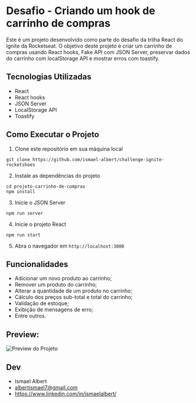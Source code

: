 # Desafio - Criando um hook de carrinho de compras

Este é um projeto desenvolvido como parte do desafio da trilha React do Ignite da Rocketseat. O objetivo deste projeto é criar um carrinho de compras usando React hooks, Fake API com JSON Server, preservar dados do carrinho com localStorage API e mostrar erros com toastify.

## Tecnologias Utilizadas

- React
- React hooks
- JSON Server
- LocalStorage API
- Toastify

## Como Executar o Projeto

1. Clone este repositório em sua máquina local
```
git clone https://github.com/ismael-albert/challenge-ignite-rocketshoes
```


2. Instale as dependências do projeto
```
cd projeto-carrinho-de-compras
npm install
```


3. Inicie o JSON Server
```
npm run server
```


4. Inicie o projeto React
```
npm run start
```

5. Abra o navegador em `http://localhost:3000`

## Funcionalidades

- Adicionar um novo produto ao carrinho;
- Remover um produto do carrinho;
- Alterar a quantidade de um produto no carrinho;
- Cálculo dos preços sub-total e total do carrinho;
- Validação de estoque;
- Exibição de mensagens de erro;
- Entre outros.

## Preview:
![Preview do Projeto](https://github.com/ismael-albert/challenge-ignite-rocketshoes/blob/master/src/assets/preview.gif)


## Dev

- Ismael Albert
- albertismael7@gmail.com
- https://www.linkedin.com/in/ismaelalbert/
